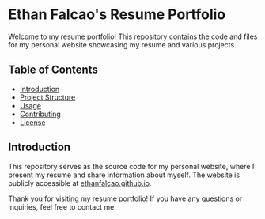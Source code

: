 # Ethan Falcao's Resume Portfolio

Welcome to my resume portfolio! This repository contains the code and files for my personal website showcasing my resume and various projects.

## Table of Contents
- [Introduction](#introduction)
- [Project Structure](#project-structure)
- [Usage](#usage)
- [Contributing](#contributing)
- [License](#license)

## Introduction
This repository serves as the source code for my personal website, where I present my resume and share information about myself. The website is publicly accessible at [ethanfalcao.github.io](https://ethanfalcao.github.io).



Thank you for visiting my resume portfolio! If you have any questions or inquiries, feel free to contact me.
